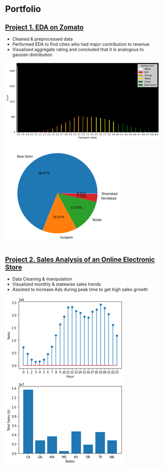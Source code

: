 # Portfolio

## [Project 1. EDA on Zomato](https://github.com/paramshah31/zomato-analysis)
* Cleaned & preprocessed data
* Performed EDA to find cities who had major contribution to revenue
* Visualised aggregate rating and concluded that it is analogous to gausian distribution

![](/images/bold.png)
![](/images/statewise.png)

## [Project 2. Sales Analysis of an Online Electronic Store](https://github.com/paramshah31/sales-analysis)
* Data Cleaning & manipulation
* Visualized monthly & statewise sales trends
* Assisted to increase Ads during peak time to get high sales growth

![](/images/ads.png)
![](/images/statewise%20sales.png)
